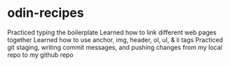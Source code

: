 # odin-recipes
Practiced typing the boilerplate
Learned how to link different web pages together
Learned how to use anchor, img, header, ol, ul, & li tags
Practiced git staging, writing commit messages, and pushing changes from my local repo to my github repo